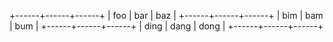 +------+------+------+
| foo  | bar  | baz  |
+------+------+------+
| bim  | bam  | bum  |
+------+------+------+
| ding | dang | dong |
+------+------+------+